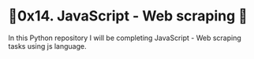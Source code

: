 # :ocean:0x14. JavaScript - Web scraping :ocean:

In this Python repository I will be completing JavaScript - Web scraping tasks using js language.
